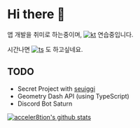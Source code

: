 # Hi there 👋

앱 개발을 취미로 하는중이며, [![kt](https://img.shields.io/github/languages/top/acceler8tion/GoAwayUniversity?color=FE7522&logo=kotlin&logoColor=A2A2A2&style=for-the-badge)]() 연습중입니다.

시간나면 [![ts](https://img.shields.io/github/languages/top/storycraft/node-kakao?logo=typescript&style=for-the-badge)]() 도 하고싶네요.

## TODO

- Secret Project with [seuiggi](https://github.com/seuiggi)
- Geometry Dash API (using TypeScript)
- Discord Bot Saturn

[![acceler8tion's github stats](https://github-readme-stats.vercel.app/api?username=acceler8tion)](https://github.com/acceler8tion/github-readme-stats)
